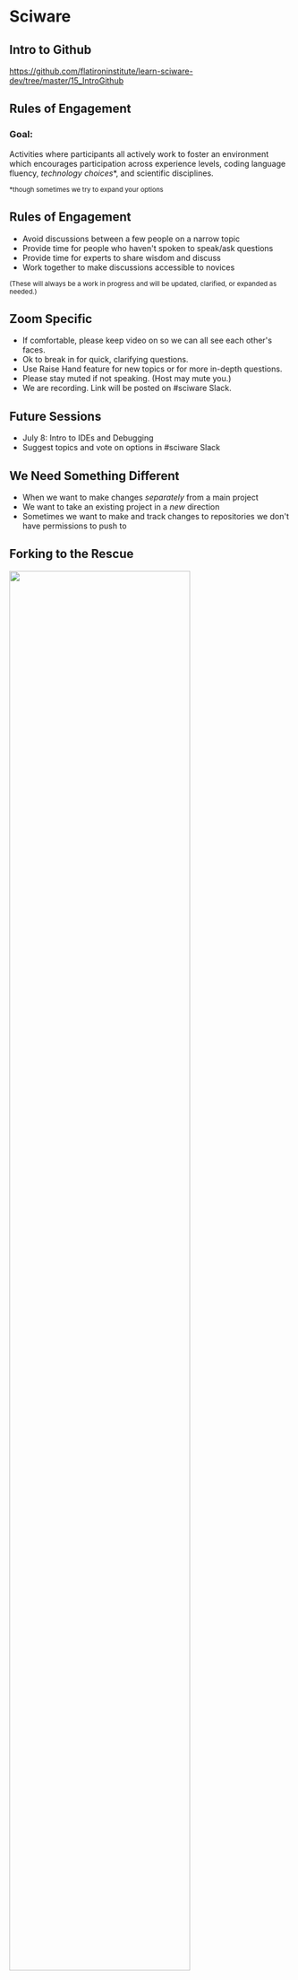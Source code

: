 # Sciware

## Intro to Github

https://github.com/flatironinstitute/learn-sciware-dev/tree/master/15_IntroGithub


## Rules of Engagement

### Goal:

Activities where participants all actively work to foster an environment which encourages participation across experience levels, coding language fluency, *technology choices*\*, and scientific disciplines.

<small>\*though sometimes we try to expand your options</small>


## Rules of Engagement

- Avoid discussions between a few people on a narrow topic
- Provide time for people who haven't spoken to speak/ask questions
- Provide time for experts to share wisdom and discuss
- Work together to make discussions accessible to novices

<small>
(These will always be a work in progress and will be updated, clarified, or expanded as needed.)
</small>


## Zoom Specific

- If comfortable, please keep video on so we can all see each other's faces.
- Ok to break in for quick, clarifying questions.
- Use Raise Hand feature for new topics or for more in-depth questions.
- Please stay muted if not speaking. (Host may mute you.)
- We are recording. Link will be posted on #sciware Slack.


## Future Sessions

- July 8: Intro to IDEs and Debugging
- Suggest topics and vote on options in #sciware Slack



## We Need Something Different

- When we want to make changes _separately_ from a main project
- We want to take an existing project in a _new_ direction
- Sometimes we want to make and track changes to repositories we don't have permissions to push to


## Forking to the Rescue

<img width=80% src="./assets/Learn-Git-Graphics/Forking%20a%20Repo.png">


## Forking Workflow

1. Fork and clone the project
2. Add the code and push to your fork
3. Merge code into the main project
4. Keep your fork up to date



## Step 1: Fork and Clone

<img width=80% src="./assets/Learn-Git-Graphics/Clone%20The%20Fork.png">


## Step 1: Fork and Clone

<div>
    First we need to fork the repo
    <img src="./assets/where_is_the_fork_button.png">
</div>
<style>
    pre {
    overflow-x: hidden;
    }
</style>

<div class="fragment">
    Next, we clone <em>our</em> fork of the repo:
    <pre  style="font-size:0.75em;">
        <code data-trim data-noescape class="language-zsh">
        ➜ git clone git@github.com:your_user_name/sciware15-git-intro.git
        </code>
    </pre>
</div>


## Step 1: Add an Upstream

 If you already have a copy of this repo from yesterday's workshop, that's ok, keep it!
<pre  style="font-size:0.75em;">
    <code data-trim data-noescape class="language-zsh" data-line-numbers="1,4,5,6">
    ➜ git remote -v
    origin  git@github.com:flatironinstitute/sciware15-git-intro.git (fetch)
    origin  git@github.com:flatironinstitute/sciware15-git-intro.git (push)
    ➜ git remote rename origin upstream
    ➜ git remote add origin git@github.com:jamesETsmith/sciware15-git-intro.git
    ➜ git remote -v
    origin  git@github.com:jamesETsmith/sciware15-git-intro.git (fetch)
    origin  git@github.com:jamesETsmith/sciware15-git-intro.git (push)
    upstream  git@github.com:flatironinstitute/sciware15-git-intro.git (fetch)
    upstream  git@github.com:flatironinstitute/sciware15-git-intro.git (push)
    </code>
</pre>



## Step 2a: Add Your Code 

Add a file in `student_info` called `firstName_lastName.csv` with the following info:

- Your full name
- Your center
- Your research focus
- A fun fact


## Step 2a: Add Your Code

Mine looks like this:

<pre  style="font-size:0.75em;">
    <code data-trim data-noescape class="language-plaintext">
Name,Center,Research Focus, Fun Fact
James Smith, CCQ, Quantum Chemistry, My initials are JETS
    </code>
</pre>


## Step 2b: Push to Your Fork

<img width=80% src="./assets/Learn-Git-Graphics/Push%20to%20The%20Fork.png">


## Step 2b: Push to Your Fork

- Run `git add` on your file
- Commit it
- Push to your fork

Mine looks like this:

<pre  style="font-size:0.75em;">
    <code data-trim data-noescape class="language-zsh">
➜ git status
...
➜ git add student_info/james_smith.csv
➜ git commit -m "Adding info for James Smith"
...
➜ git push origin main
    </code>
</pre>



## Step 3: Open a Pull Request
<img width=80% src="./assets/Learn-Git-Graphics/Open%20a%20Pull%20Request%20for%20the%20Fork.png">


## Step 3: Open a Pull Request

- Using your browser, navigate to your forked repository
- It should look something like this:

<img src="./assets/pull_request_button1.png">

- Click on the `Contribute` button


## Step 3: Open a Pull Request

<img src="./assets/pull_request_button2.png">

- Click on the `Open pull request` button


## Step 3: Open a Pull Request

<img src="./assets/pull_request_form.png">


## Step 3: Open a Pull Request

Things to think about when making pull requests (PR):

<ul>
<li>Many projects have PR templates with information you need to fill out, <b><em>use them</em></b>!</li>
<li class="fragment">Include <b><em>why</em></b> you're making the PR, what steps you took, and how it addresses a current problem.</li>
<li class="fragment">Bug reports should <b><em>always</em></b> include a minimum working example.</li>
<li class="fragment">PRs (and Issues) are a valuable <b><em>public</em></b> record, just like StackOverflow.</li>
</ul>



## Step 4: Pull Other's Changes
<img width=80% src="./assets/Learn-Git-Graphics/Pull%20from%20upstream.png">


## Step 4: Pull Other's Changes

If the original repo from `flatironinstitute` isn't your upstream, set it now and then pull from it.

<pre  style="font-size:0.75em;">
    <code data-trim data-noescape class="language-zsh" data-line-numbers="1,4,5,10">
    ➜ git remote -v
    origin  git@github.com:jamesETsmith/sciware15-git-intro.git (fetch)
    origin  git@github.com:jamesETsmith/sciware15-git-intro.git (push)
    ➜ git remote add upstream git@github.com:flatironinstitute/sciware15-git-intro.git
    ➜ git remote -v
    origin  git@github.com:jamesETsmith/sciware15-git-intro.git (fetch)
    origin  git@github.com:jamesETsmith/sciware15-git-intro.git (push)
    upstream  git@github.com:flatironinstitute/sciware15-git-intro.git (fetch)
    upstream  git@github.com:flatironinstitute/sciware15-git-intro.git (push)
    ➜ git pull upstream main
    </code>
</pre>


# Survey

## http://bit.ly/sciware-github2-2021



## Reviewing a Pull Request

As other students make PRs, go to the pull requests tab on GitHub.

![](./assets/pull_request_rev.png)


## Reviewing a Pull Request

Choose another student's PR and click on it.

![](./assets/pull_request_rev2.png)


## Reviewing a Pull Request

Click on the commit to see the diff of their changes and hover over a line until you see the `+` sybmol.

![](./assets/pull_request_rev3.png)



## PR Case Study

Here's an example of a PR _without_ a helpful description:

![](./assets/pr_case_study_bad.png)


## PR Case Study

Here's an example of a [PR](https://github.com/scikit-learn/scikit-learn/pull/20251) _with_ a helpful description:

<img height=70% width=60% src="./assets/pr_case_study_good.png">



## Extra Resources

Check out and bookmark these tutorials for more information about git and the forking workflow:

- [Bitbucket: Making a Pull Request](https://www.atlassian.com/git/tutorials/making-a-pull-request)
- [CodeRefinery: Distributed version control and forking workflow](https://coderefinery.github.io/git-collaborative/03-distributed/)



# Survey

## http://bit.ly/sciware-github2-2021
